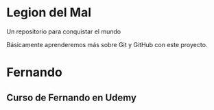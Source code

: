 # Legion del Mal
Un repositorio para conquistar el mundo

Básicamente aprenderemos más sobre Git y GitHub con este proyecto.


# Fernando


## Curso de Fernando en Udemy
